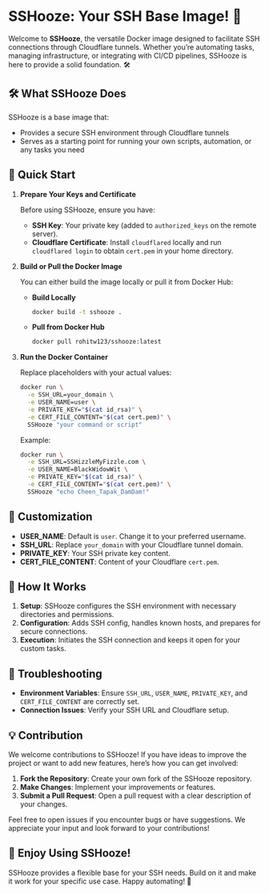 # SSHooze: Your SSH Base Image! 🚀

Welcome to **SSHooze**, the versatile Docker image designed to facilitate SSH connections through Cloudflare tunnels. Whether you’re automating tasks, managing infrastructure, or integrating with CI/CD pipelines, SSHooze is here to provide a solid foundation. 🛠️

## 🛠️ What SSHooze Does

SSHooze is a base image that:
- Provides a secure SSH environment through Cloudflare tunnels
- Serves as a starting point for running your own scripts, automation, or any tasks you need

## 🚀 Quick Start

1. **Prepare Your Keys and Certificate**

   Before using SSHooze, ensure you have:
   - **SSH Key**: Your private key (added to `authorized_keys` on the remote server).
   - **Cloudflare Certificate**: Install `cloudflared` locally and run `cloudflared login` to obtain `cert.pem` in your home directory.

2. **Build or Pull the Docker Image**

   You can either build the image locally or pull it from Docker Hub:

   - **Build Locally**

     ```bash
     docker build -t sshooze .
     ```

   - **Pull from Docker Hub**

     ```bash
     docker pull rohitw123/sshooze:latest
     ```

3. **Run the Docker Container**

   Replace placeholders with your actual values:

   ```bash
   docker run \
     -e SSH_URL=your_domain \
     -e USER_NAME=user \
     -e PRIVATE_KEY="$(cat id_rsa)" \
     -e CERT_FILE_CONTENT="$(cat cert.pem)" \
     SSHooze "your command or script"
   ```

   Example:
   ```bash
   docker run \
     -e SSH_URL=SSHizzleMyFizzle.com \
     -e USER_NAME=BlackWidowWit \
     -e PRIVATE_KEY="$(cat id_rsa)" \
     -e CERT_FILE_CONTENT="$(cat cert.pem)" \
     SSHooze "echo Cheen_Tapak_DamDam!"
    ```
## 📜 Customization

- **USER_NAME**: Default is `user`. Change it to your preferred username.
- **SSH_URL**: Replace `your_domain` with your Cloudflare tunnel domain.
- **PRIVATE_KEY**: Your SSH private key content.
- **CERT_FILE_CONTENT**: Content of your Cloudflare `cert.pem`.

## 🧩 How It Works

1. **Setup**: SSHooze configures the SSH environment with necessary directories and permissions.
2. **Configuration**: Adds SSH config, handles known hosts, and prepares for secure connections.
3. **Execution**: Initiates the SSH connection and keeps it open for your custom tasks.

## 🤔 Troubleshooting

- **Environment Variables**: Ensure `SSH_URL`, `USER_NAME`, `PRIVATE_KEY`, and `CERT_FILE_CONTENT` are correctly set.
- **Connection Issues**: Verify your SSH URL and Cloudflare setup.

## 💡 Contribution

We welcome contributions to SSHooze! If you have ideas to improve the project or want to add new features, here’s how you can get involved:

1. **Fork the Repository**: Create your own fork of the SSHooze repository.
2. **Make Changes**: Implement your improvements or features.
3. **Submit a Pull Request**: Open a pull request with a clear description of your changes.

Feel free to open issues if you encounter bugs or have suggestions. We appreciate your input and look forward to your contributions!

## 🚀 Enjoy Using SSHooze!

SSHooze provides a flexible base for your SSH needs. Build on it and make it work for your specific use case. Happy automating! 🎉
